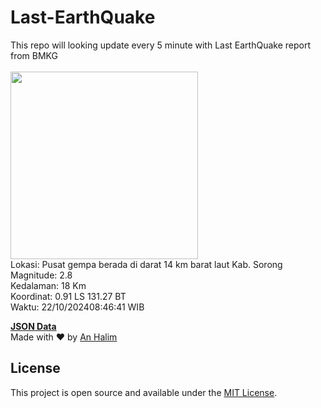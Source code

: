# Last-EarthQuake
This repo will looking update every 5 minute with Last EarthQuake report from BMKG
<br>
<br>
<img src="https://static.bmkg.go.id/20241022084641.mmi.jpg" width="300"/>
<br>
Lokasi: Pusat gempa berada di darat 14 km barat laut Kab. Sorong <br>
Magnitude: 2.8 <br>
Kedalaman: 18 Km <br>
Koordinat: 0.91 LS 131.27 BT <br>
Waktu: 22/10/202408:46:41 WIB <br>

<a href="./data/data.json">**JSON Data**</a>
<br>
Made with ❤️ by <a href="https://github.com/an-halim">An Halim</a>
## License

This project is open source and available under the [MIT License](LICENSE).
